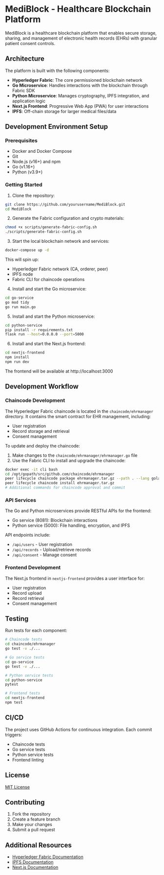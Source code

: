 # MediBlock - Healthcare Blockchain Platform

MediBlock is a healthcare blockchain platform that enables secure storage, sharing, and management of electronic health records (EHRs) with granular patient consent controls.

## Architecture

The platform is built with the following components:

- **Hyperledger Fabric**: The core permissioned blockchain network
- **Go Microservice**: Handles interactions with the blockchain through Fabric SDK
- **Python Microservice**: Manages cryptography, IPFS integration, and application logic
- **Next.js Frontend**: Progressive Web App (PWA) for user interactions
- **IPFS**: Off-chain storage for larger medical files/data

## Development Environment Setup

### Prerequisites

- Docker and Docker Compose
- Git
- Node.js (v16+) and npm
- Go (v1.16+)
- Python (v3.9+)

### Getting Started

1. Clone the repository:

```bash
git clone https://github.com/yourusername/MediBlock.git
cd MediBlock
```

2. Generate the Fabric configuration and crypto materials:

```bash
chmod +x scripts/generate-fabric-config.sh
./scripts/generate-fabric-config.sh
```

3. Start the local blockchain network and services:

```bash
docker-compose up -d
```

This will spin up:
- Hyperledger Fabric network (CA, orderer, peer)
- IPFS node
- Fabric CLI for chaincode operations

4. Install and start the Go microservice:

```bash
cd go-service
go mod tidy
go run main.go
```

5. Install and start the Python microservice:

```bash
cd python-service
pip install -r requirements.txt
flask run --host=0.0.0.0 --port=5000
```

6. Install and start the Next.js frontend:

```bash
cd nextjs-frontend
npm install
npm run dev
```

The frontend will be available at http://localhost:3000

## Development Workflow

### Chaincode Development

The Hyperledger Fabric chaincode is located in the `chaincode/ehrmanager` directory. It contains the smart contract for EHR management, including:

- User registration
- Record storage and retrieval
- Consent management

To update and deploy the chaincode:

1. Make changes to the `chaincode/ehrmanager/ehrmanager.go` file
2. Use the Fabric CLI to install and upgrade the chaincode:

```bash
docker exec -it cli bash
cd /opt/gopath/src/github.com/chaincode/ehrmanager
peer lifecycle chaincode package ehrmanager.tar.gz --path . --lang golang --label ehrmanager_1.0
peer lifecycle chaincode install ehrmanager.tar.gz
# Additional commands for chaincode approval and commit
```

### API Services

The Go and Python microservices provide RESTful APIs for the frontend:

- Go service (8081): Blockchain interactions
- Python service (5000): File handling, encryption, and IPFS

API endpoints include:
- `/api/users` - User registration
- `/api/records` - Upload/retrieve records
- `/api/consent` - Manage consent

### Frontend Development

The Next.js frontend in `nextjs-frontend` provides a user interface for:
- User registration
- Record upload
- Record retrieval
- Consent management

## Testing

Run tests for each component:

```bash
# Chaincode tests
cd chaincode/ehrmanager
go test -v ./...

# Go service tests
cd go-service
go test -v ./...

# Python service tests
cd python-service
pytest

# Frontend tests
cd nextjs-frontend
npm test
```

## CI/CD

The project uses GitHub Actions for continuous integration. Each commit triggers:
- Chaincode tests
- Go service tests
- Python service tests
- Frontend linting

## License

[MIT License](LICENSE)

## Contributing

1. Fork the repository
2. Create a feature branch
3. Make your changes
4. Submit a pull request

## Additional Resources

- [Hyperledger Fabric Documentation](https://hyperledger-fabric.readthedocs.io/)
- [IPFS Documentation](https://docs.ipfs.io/)
- [Next.js Documentation](https://nextjs.org/docs) 